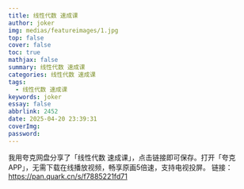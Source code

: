 ```yaml
---
title: 线性代数 速成课
author: joker
img: medias/featureimages/1.jpg
top: false
cover: false
toc: true
mathjax: false
summary: 线性代数 速成课
categories: 线性代数 速成课
tags:
  - 线性代数 速成课
keywords: joker
essay: false
abbrlink: 2452
date: 2025-04-20 23:39:31
coverImg:
password:
---
```


我用夸克网盘分享了「线性代数 速成课」，点击链接即可保存。打开「夸克APP」，无需下载在线播放视频，畅享原画5倍速，支持电视投屏。
链接：https://pan.quark.cn/s/f7885221fd71
